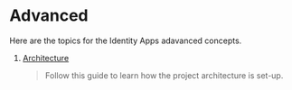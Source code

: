 # Advanced

Here are the topics for the Identity Apps adavanced concepts. 

1. [Architecture](./ARCHITECTURE.md)

    > Follow this guide to learn how the project architecture is set-up.
